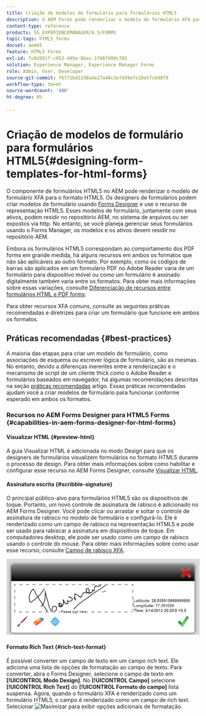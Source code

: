 ```yaml
---
title: Criação de modelos de formulário para formulários HTML5
description: O AEM Forms pode renderizar o modelo de formulário XFA para o formato HTML5. Os designers de formulário podem criar modelos de formulário usando o Designer e usar o recurso de representação HTML5.
content-type: reference
products: SG_EXPERIENCEMANAGER/6.5/FORMS
topic-tags: hTML5_forms
docset: aem65
feature: HTML5 Forms
exl-id: 7c8d501f-c953-495e-8bac-1f66fd99c783
solution: Experience Manager, Experience Manager Forms
role: Admin, User, Developer
source-git-commit: f6771bd1338a4e27a48c3efd39efe18e57cb98f9
workflow-type: tm+mt
source-wordcount: '480'
ht-degree: 0%

---
```


# Criação de modelos de formulário para formulários HTML5{#designing-form-templates-for-html-forms}

O componente de formulários HTML5 no AEM pode renderizar o modelo de formulário XFA para o formato HTML5. Os designers de formulários podem criar modelos de formulário usando [Forms Designer](https://www.adobe.com/go/learn_aemforms_designer_63) e use o recurso de representação HTML5. Esses modelos de formulário, juntamente com seus ativos, podem residir no repositório AEM, no sistema de arquivos ou ser expostos via http. No entanto, se você planeja gerenciar seus formulários usando o Forms Manager, os modelos e os ativos devem residir no repositório AEM.

Embora os formulários HTML5 correspondam ao comportamento dos PDF forms em grande medida, há alguns recursos em ambos os formatos que não são aplicáveis ao outro formato. Por exemplo, como os códigos de barras são aplicados em um formulário PDF no Adobe Reader varia de um formulário para dispositivo móvel ou como um formulário é assinado digitalmente também varia entre os formatos. Para obter mais informações sobre essas variações, consulte [Diferenciação de recursos entre formulários HTML e PDF forms](../../forms/using/feature-differentiation-html5-forms-pdf-forms.md).

Para obter recursos XFA comuns, consulte as seguintes práticas recomendadas e diretrizes para criar um formulário que funcione em ambos os formatos.

## Práticas recomendadas {#best-practices}

A maioria das etapas para criar um modelo de formulário, como associações de esquema ou escrever lógica de formulário, são as mesmas. No entanto, devido a diferenças inerentes entre a renderização e o mecanismo de script de um cliente thick como o Adobe Reader e formulários baseados em navegador, há algumas recomendações descritas na seção [práticas recomendadas](/help/forms/using/design-accessible-html5-forms.md) artigo. Essas práticas recomendadas ajudam você a criar modelos de formulário para funcionar conforme esperado em ambos os formatos.

### Recursos no AEM Forms Designer para HTML5 Forms {#capabilities-in-aem-forms-designer-for-html-forms}

#### Visualizar HTML {#preview-html}

A guia Visualizar HTML é adicionada no modo Design para que os designers de formulários visualizem formulários no formato HTML5 durante o processo de design. Para obter mais informações sobre como habilitar e configurar esse recurso no AEM Forms Designer, consulte [Visualizar HTML](../../forms/using/preview-xdp-forms-html.md).

#### Assinatura escrita {#scribble-signature}

O principal público-alvo para formulários HTML5 são os dispositivos de toque. Portanto, um novo controle de assinatura de rabisco é adicionado no AEM Forms Designer. Você pode clicar ou arrastar e soltar o controle de assinatura de rabisco no modelo de formulário e configurá-lo. Ele é renderizado como um campo de rabisco na representação HTML5 e pode ser usado para rabiscar a assinatura em dispositivos de toque. Em computadores desktop, ele pode ser usado como um campo de rabisco usando o controle do mouse. Para obter mais informações sobre como usar esse recurso, consulte [Campo de rabisco XFA](../../forms/using/scribble-signature.md).

![4](assets/4.png)

#### Formato Rich Text {#rich-text-format}

É possível converter um campo de texto em um campo rich text. Ele adiciona uma lista de opções de formatação ao campo de texto. Para converter, abra o Forms Designer, selecione o campo de texto em **[!UICONTROL Modo Design]**. No **[!UICONTROL Campo]** selecione **[!UICONTROL Rich Text]** do **[!UICONTROL Formato do campo]** lista suspensa. Agora, quando o formulário XFA é renderizado como um formulário HTML5, o campo é renderizado como um campo de rich text. Selecionar ![Maximizar](assets/maximize_icon.svg) para exibir opções adicionais de formatação.
